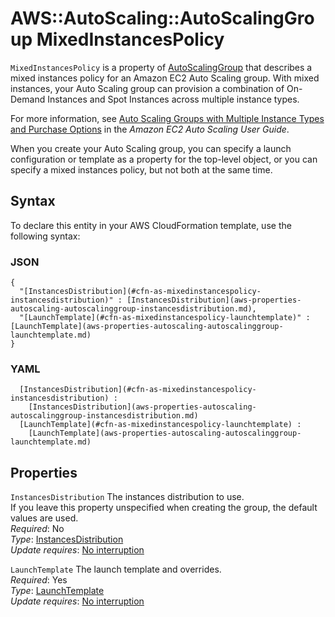 # AWS::AutoScaling::AutoScalingGroup MixedInstancesPolicy<a name="aws-properties-autoscaling-autoscalinggroup-mixedinstancespolicy"></a>

 `MixedInstancesPolicy` is a property of [AutoScalingGroup](https://docs.aws.amazon.com/AWSCloudFormation/latest/UserGuide/aws-properties-as-group.html) that describes a mixed instances policy for an Amazon EC2 Auto Scaling group\. With mixed instances, your Auto Scaling group can provision a combination of On\-Demand Instances and Spot Instances across multiple instance types\. 

For more information, see [Auto Scaling Groups with Multiple Instance Types and Purchase Options](https://docs.aws.amazon.com/autoscaling/ec2/userguide/asg-purchase-options.html) in the *Amazon EC2 Auto Scaling User Guide*\.

When you create your Auto Scaling group, you can specify a launch configuration or template as a property for the top\-level object, or you can specify a mixed instances policy, but not both at the same time\. 

## Syntax<a name="aws-properties-autoscaling-autoscalinggroup-mixedinstancespolicy-syntax"></a>

To declare this entity in your AWS CloudFormation template, use the following syntax:

### JSON<a name="aws-properties-autoscaling-autoscalinggroup-mixedinstancespolicy-syntax.json"></a>

```
{
  "[InstancesDistribution](#cfn-as-mixedinstancespolicy-instancesdistribution)" : [InstancesDistribution](aws-properties-autoscaling-autoscalinggroup-instancesdistribution.md),
  "[LaunchTemplate](#cfn-as-mixedinstancespolicy-launchtemplate)" : [LaunchTemplate](aws-properties-autoscaling-autoscalinggroup-launchtemplate.md)
}
```

### YAML<a name="aws-properties-autoscaling-autoscalinggroup-mixedinstancespolicy-syntax.yaml"></a>

```
﻿  [InstancesDistribution](#cfn-as-mixedinstancespolicy-instancesdistribution) : 
    [InstancesDistribution](aws-properties-autoscaling-autoscalinggroup-instancesdistribution.md)
﻿  [LaunchTemplate](#cfn-as-mixedinstancespolicy-launchtemplate) : 
    [LaunchTemplate](aws-properties-autoscaling-autoscalinggroup-launchtemplate.md)
```

## Properties<a name="aws-properties-autoscaling-autoscalinggroup-mixedinstancespolicy-properties"></a>

`InstancesDistribution`  <a name="cfn-as-mixedinstancespolicy-instancesdistribution"></a>
The instances distribution to use\.   
If you leave this property unspecified when creating the group, the default values are used\.  
*Required*: No  
*Type*: [InstancesDistribution](aws-properties-autoscaling-autoscalinggroup-instancesdistribution.md)  
*Update requires*: [No interruption](https://docs.aws.amazon.com/AWSCloudFormation/latest/UserGuide/using-cfn-updating-stacks-update-behaviors.html#update-no-interrupt)

`LaunchTemplate`  <a name="cfn-as-mixedinstancespolicy-launchtemplate"></a>
The launch template and overrides\.  
*Required*: Yes  
*Type*: [LaunchTemplate](aws-properties-autoscaling-autoscalinggroup-launchtemplate.md)  
*Update requires*: [No interruption](https://docs.aws.amazon.com/AWSCloudFormation/latest/UserGuide/using-cfn-updating-stacks-update-behaviors.html#update-no-interrupt)